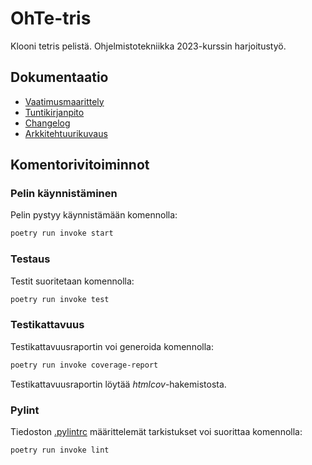 
# OhTe-tris

Klooni tetris pelistä. Ohjelmistotekniikka 2023-kurssin harjoitustyö.


## Dokumentaatio

- [Vaatimusmaarittely](dokumentaatio/vaatimusmaarittely.md)
- [Tuntikirjanpito](dokumentaatio/tuntikirjanpito.md)
- [Changelog](dokumentaatio/changelog.md)
- [Arkkitehtuurikuvaus](dokumentaatio/arkkitehtuuri.md)

## Komentorivitoiminnot
### Pelin käynnistäminen
Pelin pystyy käynnistämään komennolla:

```bash
poetry run invoke start
```
### Testaus
Testit suoritetaan komennolla:
```bash
poetry run invoke test
```
### Testikattavuus
Testikattavuusraportin voi generoida komennolla:
```bash
poetry run invoke coverage-report
```
Testikattavuusraportin löytää _htmlcov_-hakemistosta.

### Pylint

Tiedoston [.pylintrc](./.pylintrc) määrittelemät tarkistukset voi suorittaa komennolla:

```bash
poetry run invoke lint
```
